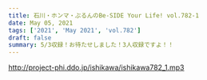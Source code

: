 ```yaml
---
title: 石川・ホンマ・ぶるんのBe-SIDE Your Life! vol.782-1
date: May 05, 2021
tags: ['2021', 'May 2021', 'vol.782']
draft: false
summary: 5/3収録！お待たせしました！3人収録ですよ！！
---
```


http://project-phi.ddo.jp/ishikawa/ishikawa782_1.mp3
